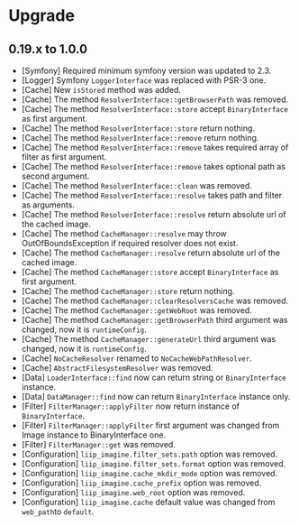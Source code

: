 Upgrade
=======

0.19.x to 1.0.0
---------------

* [Symfony] Required minimum symfony version was updated to 2.3.
* [Logger] Symfony `LoggerInterface` was replaced with PSR-3 one.
* [Cache] New `isStored` method was added.
* [Cache] The method `ResolverInterface::getBrowserPath` was removed.
* [Cache] The method `ResolverInterface::store` accept `BinaryInterface` as first argument.
* [Cache] The method `ResolverInterface::store` return nothing.
* [Cache] The method `ResolverInterface::remove` return nothing.
* [Cache] The method `ResolverInterface::remove` takes required array of filter as first argument.
* [Cache] The method `ResolverInterface::remove` takes optional path as second argument.
* [Cache] The method `ResolverInterface::clean` was removed.
* [Cache] The method `ResolverInterface::resolve` takes path and filter as arguments.
* [Cache] The method `ResolverInterface::resolve` return absolute url of the cached image.
* [Cache] The method `CacheManager::resolve` may throw OutOfBoundsException if required resolver does not exist.
* [Cache] The method `CacheManager::resolve` return absolute url of the cached image.
* [Cache] The method `CacheManager::store` accept `BinaryInterface` as first argument.
* [Cache] The method `CacheManager::store` return nothing.
* [Cache] The method `CacheManager::clearResolversCache` was removed.
* [Cache] The method `CacheManager::getWebRoot` was removed.
* [Cache] The method `CacheManager::getBrowserPath` third argument was changed, now it is `runtimeConfig`.
* [Cache] The method `CacheManager::generateUrl` third argument was changed, now it is `runtimeConfig`.
* [Cache] `NoCacheResolver` renamed to `NoCacheWebPathResolver`.
* [Cache] `AbstractFilesystemResolver` was removed.
* [Data] `LoaderInterface::find` now can return string or `BinaryInterface` instance.
* [Data] `DataManager::find` now can return `BinaryInterface` instance only.
* [Filter] `FilterManager::applyFilter` now return instance of `BinaryInterface`.
* [Filter] `FilterManager::applyFilter` first argument was changed from Image instance to BinaryInterface one.
* [Filter] `FilterManager::get` was removed.
* [Configuration] `liip_imagine.filter_sets.path` option was removed.
* [Configuration] `liip_imagine.filter_sets.format` option was removed.
* [Configuration] `liip_imagine.cache_mkdir_mode` option was removed.
* [Configuration] `liip_imagine.cache_prefix` option was removed.
* [Configuration] `liip_imagine.web_root` option was removed.
* [Configuration] `liip_imagine.cache` default value was changed from `web_path`to `default`.